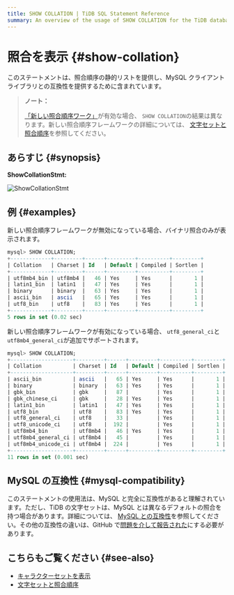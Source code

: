 ```yaml
---
title: SHOW COLLATION | TiDB SQL Statement Reference
summary: An overview of the usage of SHOW COLLATION for the TiDB database.
---
```


# 照合を表示 {#show-collation}

このステートメントは、照合順序の静的リストを提供し、MySQL クライアント ライブラリとの互換性を提供するために含まれています。

> **ノート：**
>
> [「新しい照合順序ワーク」](/character-set-and-collation.md#new-framework-for-collations)が有効な場合、 `SHOW COLLATION`の結果は異なります。新しい照合順序フレームワークの詳細については、 [文字セットと照合順序](/character-set-and-collation.md)を参照してください。

## あらすじ {#synopsis}

**ShowCollationStmt:**

![ShowCollationStmt](https://docs-download.pingcap.com/media/images/docs/sqlgram/ShowCollationStmt.png)

## 例 {#examples}

新しい照合順序フレームワークが無効になっている場合、バイナリ照合のみが表示されます。

```sql
mysql> SHOW COLLATION;
+-------------+---------+------+---------+----------+---------+
| Collation   | Charset | Id   | Default | Compiled | Sortlen |
+-------------+---------+------+---------+----------+---------+
| utf8mb4_bin | utf8mb4 |   46 | Yes     | Yes      |       1 |
| latin1_bin  | latin1  |   47 | Yes     | Yes      |       1 |
| binary      | binary  |   63 | Yes     | Yes      |       1 |
| ascii_bin   | ascii   |   65 | Yes     | Yes      |       1 |
| utf8_bin    | utf8    |   83 | Yes     | Yes      |       1 |
+-------------+---------+------+---------+----------+---------+
5 rows in set (0.02 sec)
```

新しい照合順序フレームワークが有効になっている場合、 `utf8_general_ci`と`utf8mb4_general_ci`が追加でサポートされます。

```sql
mysql> SHOW COLLATION;
+--------------------+---------+------+---------+----------+---------+
| Collation          | Charset | Id   | Default | Compiled | Sortlen |
+--------------------+---------+------+---------+----------+---------+
| ascii_bin          | ascii   |   65 | Yes     | Yes      |       1 |
| binary             | binary  |   63 | Yes     | Yes      |       1 |
| gbk_bin            | gbk     |   87 |         | Yes      |       1 |
| gbk_chinese_ci     | gbk     |   28 | Yes     | Yes      |       1 |
| latin1_bin         | latin1  |   47 | Yes     | Yes      |       1 |
| utf8_bin           | utf8    |   83 | Yes     | Yes      |       1 |
| utf8_general_ci    | utf8    |   33 |         | Yes      |       1 |
| utf8_unicode_ci    | utf8    |  192 |         | Yes      |       1 |
| utf8mb4_bin        | utf8mb4 |   46 | Yes     | Yes      |       1 |
| utf8mb4_general_ci | utf8mb4 |   45 |         | Yes      |       1 |
| utf8mb4_unicode_ci | utf8mb4 |  224 |         | Yes      |       1 |
+--------------------+---------+------+---------+----------+---------+
11 rows in set (0.001 sec)
```

## MySQL の互換性 {#mysql-compatibility}

このステートメントの使用法は、MySQL と完全に互換性があると理解されています。ただし、TiDB の文字セットは、MySQL とは異なるデフォルトの照合を持つ場合があります。詳細については、 [MySQL との互換性](/mysql-compatibility.md)を参照してください。その他の互換性の違いは、GitHub で[問題を介して報告された](https://github.com/pingcap/tidb/issues/new/choose)にする必要があります。

## こちらもご覧ください {#see-also}

-   [キャラクターセットを表示](/sql-statements/sql-statement-show-character-set.md)
-   [文字セットと照合順序](/character-set-and-collation.md)
